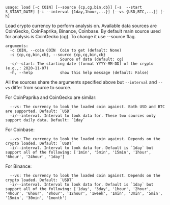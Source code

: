 ```
usage: load [-c COIN] [--source {cp,cg,bin,cb}] [-s  --start S_START_DATE] [-i --interval {1day,1hour,...}] [--vs {USD,BTC,...}] [-h]
```

Load crypto currency to perform analysis on. Available data sources are CoinGecko, CoinPaprika, Binance, Coinbase. By default main source used for analysis is CoinGecko (cg). To change it use --source flag.

```
arguments:
  -c COIN, --coin COIN  Coin to get (default: None)
  -s {cp,cg,bin,cb}, --source {cp,cg,bin,cb}
                        Source of data (default: cg)
  -s/--start: The starting date (format YYYY-MM-DD) of the crypto (e.g.,: 2020-11-07)
  -h, --help            show this help message (default: False)
```

All the sources share the arguments specified above but `--interval` and `--vs` differ from source to source.

For CoinPaprika and CoinGecko are similar:

```
  --vs: The currency to look the loaded coin against. Both USD and BTC are supported. Default: `USD`
  -i/--interval. Interval to look data for. These two sources only support daily data. Default: `1day`
```

For Coinbase:

```
  --vs: The currency to look the loaded coin against. Depends on the crypto loaded. Default: `USDT`
  -i/--interval. Interval to look data for. Default is `1day` but support all of the following: ['1min', '5min', '15min', '1hour', '6hour', '24hour', '1day']
```

For Binance:

```
  --vs: The currency to look the loaded coin against. Depends on the crypto loaded. Default: `USDT`
  -i/--interval. Interval to look data for. Default is `1day` but support all of the following: ['1day', '3day', '1hour', '2hour', '4hour', '6hour', '8hour', '12hour', '1week', '1min', '3min', '5min', '15min', '30min', '1month']
```
